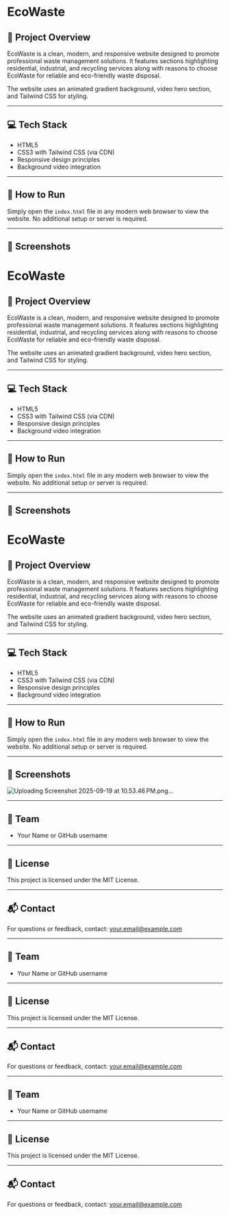 # EcoWaste

## 🌿 Project Overview

EcoWaste is a clean, modern, and responsive website designed to promote professional waste management solutions. It features sections highlighting residential, industrial, and recycling services along with reasons to choose EcoWaste for reliable and eco-friendly waste disposal.

The website uses an animated gradient background, video hero section, and Tailwind CSS for styling.

---

## 💻 Tech Stack

- HTML5
- CSS3 with Tailwind CSS (via CDN)
- Responsive design principles
- Background video integration

---

## 🚀 How to Run

Simply open the `index.html` file in any modern web browser to view the website. No additional setup or server is required.

---

## 📸 Screenshots
# EcoWaste

## 🌿 Project Overview

EcoWaste is a clean, modern, and responsive website designed to promote professional waste management solutions. It features sections highlighting residential, industrial, and recycling services along with reasons to choose EcoWaste for reliable and eco-friendly waste disposal.

The website uses an animated gradient background, video hero section, and Tailwind CSS for styling.

---

## 💻 Tech Stack

- HTML5
- CSS3 with Tailwind CSS (via CDN)
- Responsive design principles
- Background video integration

---

## 🚀 How to Run

Simply open the `index.html` file in any modern web browser to view the website. No additional setup or server is required.

---

## 📸 Screenshots

# EcoWaste

## 🌿 Project Overview

EcoWaste is a clean, modern, and responsive website designed to promote professional waste management solutions. It features sections highlighting residential, industrial, and recycling services along with reasons to choose EcoWaste for reliable and eco-friendly waste disposal.

The website uses an animated gradient background, video hero section, and Tailwind CSS for styling.

---

## 💻 Tech Stack

- HTML5
- CSS3 with Tailwind CSS (via CDN)
- Responsive design principles
- Background video integration

---

## 🚀 How to Run

Simply open the `index.html` file in any modern web browser to view the website. No additional setup or server is required.

---

## 📸 Screenshots
![Uploading Screenshot 2025-09-19 at 10.53.46 PM.png…]()


---

## 👥 Team

- Your Name or GitHub username

---

## 📄 License

This project is licensed under the MIT License.

---

## 📬 Contact

For questions or feedback, contact: your.email@example.com

---

## 👥 Team

- Your Name or GitHub username

---

## 📄 License

This project is licensed under the MIT License.

---

## 📬 Contact

For questions or feedback, contact: your.email@example.com



---

## 👥 Team

- Your Name or GitHub username

---

## 📄 License

This project is licensed under the MIT License.

---

## 📬 Contact

For questions or feedback, contact: your.email@example.com
